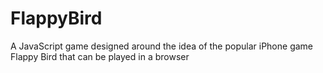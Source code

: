 # FlappyBird
A JavaScript game designed around the idea of the popular iPhone game Flappy Bird that can be played in a browser
